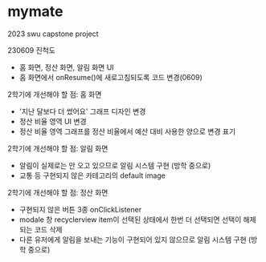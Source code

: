 # mymate
2023 swu capstone project

230609 진척도
- 홈 화면, 정산 화면, 알림 화면 UI
- 홈 화면에서 onResume()에 새로고침되도록 코드 변경(0609)

2학기에 개선해야 할 점: 홈 화면
- '지난 달보다 더 썼어요' 그래프 디자인 변경
- 정산 비율 영역 UI 변경
- 정산 비율 영역 그래프를 정산 비율에서 예산 대비 사용한 양으로 변경 표기

2학기에 개선해야 할 점: 알림 화면
- 알림이 실제로는 안 오고 있으므로 알림 시스템 구현 (방학 중으로)
- 교통 등 구현되지 않은 카테고리의 default image

2학기에 개선해야 할 점: 정산 화면
- 구현되지 않은 버튼 3종 onClickListener
- modale 창 recyclerview item이 선택된 상태에서 한번 더 선택되면 선택이 해제되는 코드 삭제
- 다른 유저에게 알림을 보내는 기능이 구현되어 있지 않으므로 알림 시스템 구현 (방학 중으로)
